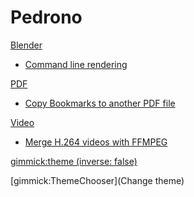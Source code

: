 # Pedrono

[Blender]()

  * [Command line rendering](blender01.md)
  
[PDF]()

  * [Copy Bookmarks to another PDF file](PDF01.md)

[Video]()

  * [Merge H.264 videos with FFMPEG](ffmpeg01.md)
  
<!-- set a default theme -->
[gimmick:theme (inverse: false)](bootstrap)

<!-- show a theme chooser in the menu bar -->
[gimmick:ThemeChooser](Change theme)

